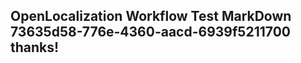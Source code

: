 <properties
ms.topic="hero-topic"
ms.test1="hero-topic"
ms.test2="test"/>


## OpenLocalization Workflow Test MarkDown 73635d58-776e-4360-aacd-6939f5211700 thanks!



<!--HONumber=Aug16_HO1-->


